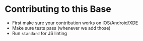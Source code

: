 # Contributing to this Base
* First make sure your contribution works on iOS/Android/XDE
* Make sure tests pass (whenever we add those)
* Run `standard` for JS linting